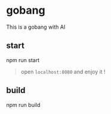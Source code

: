 # gobang
This is a gobang with AI

## start
npm run start

> open `localhost:8080` and enjoy it !

## build
npm run build
